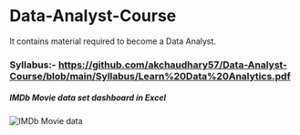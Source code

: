 # Data-Analyst-Course
It contains material required to become a Data Analyst.

### Syllabus:- https://github.com/akchaudhary57/Data-Analyst-Course/blob/main/Syllabus/Learn%20Data%20Analytics.pdf

##### IMDb Movie data set dashboard in Excel

![IMDb Movie data](https://github.com/akchaudhary57/Data-Analyst-Course/blob/main/image/IMDb%20Movie%20Data.gif)




